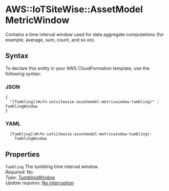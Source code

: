 # AWS::IoTSiteWise::AssetModel MetricWindow<a name="aws-properties-iotsitewise-assetmodel-metricwindow"></a>

Contains a time interval window used for data aggregate computations \(for example, average, sum, count, and so on\)\.

## Syntax<a name="aws-properties-iotsitewise-assetmodel-metricwindow-syntax"></a>

To declare this entity in your AWS CloudFormation template, use the following syntax:

### JSON<a name="aws-properties-iotsitewise-assetmodel-metricwindow-syntax.json"></a>

```
{
  "[Tumbling](#cfn-iotsitewise-assetmodel-metricwindow-tumbling)" : TumblingWindow
}
```

### YAML<a name="aws-properties-iotsitewise-assetmodel-metricwindow-syntax.yaml"></a>

```
  [Tumbling](#cfn-iotsitewise-assetmodel-metricwindow-tumbling): 
    TumblingWindow
```

## Properties<a name="aws-properties-iotsitewise-assetmodel-metricwindow-properties"></a>

`Tumbling`  <a name="cfn-iotsitewise-assetmodel-metricwindow-tumbling"></a>
The tumbling time interval window\.  
*Required*: No  
*Type*: [TumblingWindow](aws-properties-iotsitewise-assetmodel-tumblingwindow.md)  
*Update requires*: [No interruption](https://docs.aws.amazon.com/AWSCloudFormation/latest/UserGuide/using-cfn-updating-stacks-update-behaviors.html#update-no-interrupt)